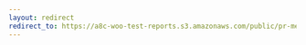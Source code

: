```yaml
---
layout: redirect
redirect_to: https://a8c-woo-test-reports.s3.amazonaws.com/public/pr-merge/37770/e2e/index.html
---
```


